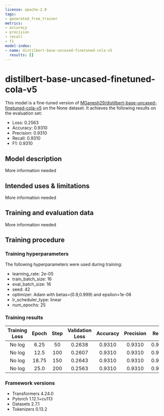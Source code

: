 ```yaml
---
license: apache-2.0
tags:
- generated_from_trainer
metrics:
- accuracy
- precision
- recall
- f1
model-index:
- name: distilbert-base-uncased-finetuned-cola-v5
  results: []
---
```


<!-- This model card has been generated automatically according to the information the Trainer had access to. You
should probably proofread and complete it, then remove this comment. -->

# distilbert-base-uncased-finetuned-cola-v5

This model is a fine-tuned version of [MGanesh29/distilbert-base-uncased-finetuned-cola-v5](https://huggingface.co/MGanesh29/distilbert-base-uncased-finetuned-cola-v5) on the None dataset.
It achieves the following results on the evaluation set:
- Loss: 0.2563
- Accuracy: 0.9310
- Precision: 0.9310
- Recall: 0.9310
- F1: 0.9310

## Model description

More information needed

## Intended uses & limitations

More information needed

## Training and evaluation data

More information needed

## Training procedure

### Training hyperparameters

The following hyperparameters were used during training:
- learning_rate: 2e-05
- train_batch_size: 16
- eval_batch_size: 16
- seed: 42
- optimizer: Adam with betas=(0.9,0.999) and epsilon=1e-08
- lr_scheduler_type: linear
- num_epochs: 25

### Training results

| Training Loss | Epoch | Step | Validation Loss | Accuracy | Precision | Recall | F1     |
|:-------------:|:-----:|:----:|:---------------:|:--------:|:---------:|:------:|:------:|
| No log        | 6.25  | 50   | 0.2638          | 0.9310   | 0.9310    | 0.9310 | 0.9310 |
| No log        | 12.5  | 100  | 0.2607          | 0.9310   | 0.9310    | 0.9310 | 0.9310 |
| No log        | 18.75 | 150  | 0.2643          | 0.9310   | 0.9310    | 0.9310 | 0.9310 |
| No log        | 25.0  | 200  | 0.2563          | 0.9310   | 0.9310    | 0.9310 | 0.9310 |


### Framework versions

- Transformers 4.24.0
- Pytorch 1.12.1+cu113
- Datasets 2.7.1
- Tokenizers 0.13.2

